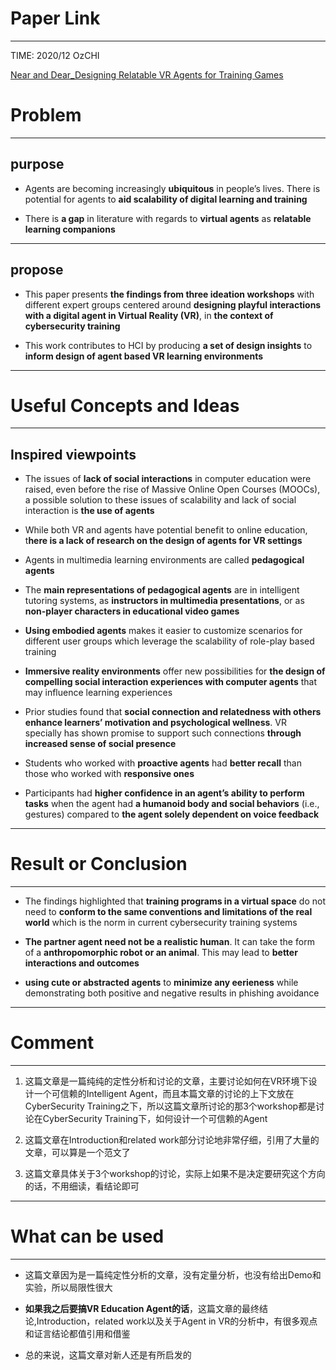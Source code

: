 # Paper Link
---

TIME: 2020/12 OzCHI

[Near and Dear_Designing Relatable VR Agents for Training Games](https://doi.org/10.1145/3441000.3441007)

# Problem
---

## purpose

- Agents are becoming increasingly **ubiquitous** in people’s lives. There is potential for agents to **aid scalability of digital learning and training**

- There is **a gap** in literature with regards to **virtual agents** as **relatable learning companions**
---

## propose

- This paper presents **the findings from three ideation workshops** with different expert groups centered around **designing playful interactions with a digital agent in Virtual Reality (VR)**, in **the context of cybersecurity training**

- This work contributes to HCI by producing **a set of design insights** to **inform design of agent based VR learning environments**
---

# Useful Concepts and Ideas
---

## Inspired viewpoints

- The issues of **lack of social interactions** in computer education were raised, even before the rise of Massive Online Open Courses (MOOCs), a possible solution to these issues of scalability and lack of social interaction is **the use of agents**

- While both VR and agents have potential benefit to online education, t**here is a lack of research on the design of agents for VR settings**

- Agents in multimedia learning environments are called **pedagogical agents**

- The **main representations of pedagogical agents** are in intelligent tutoring systems, as **instructors in multimedia presentations**, or as **non-player characters in educational video games**

- **Using embodied agents** makes it easier to customize scenarios for different user groups which leverage the scalability of role-play based training

- **Immersive reality environments** offer new possibilities for **the design of compelling social interaction experiences with computer agents** that may influence learning experiences

- Prior studies found that **social connection and relatedness with others enhance learners’ motivation and psychological wellness**. VR specially has shown promise to support such connections **through increased sense of social presence**

- Students who worked with **proactive agents** had **better recall** than those who worked with **responsive ones**

- Participants had **higher confidence in an agent’s ability to perform tasks** when the agent had **a humanoid body and social behaviors** (i.e., gestures) compared to **the agent solely dependent on voice feedback**
---

# Result or Conclusion
---

- The findings highlighted that **training programs in a virtual space** do not need to **conform to the same conventions and limitations of the real world** which is the norm in current cybersecurity training systems

- **The partner agent need not be a realistic human**. It can take the form of a **anthropomorphic robot or an animal**. This may lead to **better interactions and outcomes**

- **using cute or abstracted agents** to **minimize any eerieness** while demonstrating both positive and negative results in phishing avoidance
---

# Comment
---

1. 这篇文章是一篇纯纯的定性分析和讨论的文章，主要讨论如何在VR环境下设计一个可信赖的Intelligent Agent，而且本篇文章的讨论的上下文放在CyberSecurity Training之下，所以这篇文章所讨论的那3个workshop都是讨论在CyberSecurity Training下，如何设计一个可信赖的Agent

2. 这篇文章在Introduction和related work部分讨论地非常仔细，引用了大量的文章，可以算是一个范文了

3. 这篇文章具体关于3个workshop的讨论，实际上如果不是决定要研究这个方向的话，不用细读，看结论即可
---

# What can be used
---

- 这篇文章因为是一篇纯定性分析的文章，没有定量分析，也没有给出Demo和实验，所以局限性很大

- **如果我之后要搞VR Education Agent的话**，这篇文章的最终结论,Introduction，related work以及关于Agent in VR的分析中，有很多观点和证言结论都值引用和借鉴

- 总的来说，这篇文章对新人还是有所启发的